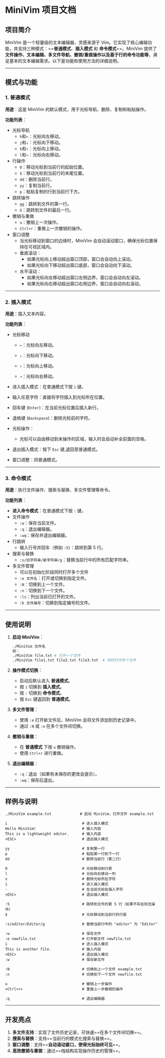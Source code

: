 # MiniVim 项目文档

## 项目简介

MiniVim 是一个轻量级的文本编辑器，灵感来源于 Vim。它实现了核心编辑功能，并支持三种模式：==**普通模式**、**插入模式** 和 **命令模式**==。MiniVim 提供了**文件操作、文本编辑、多文件导航、撤销/重做操作以及基于行的命令功能等**，满足基本的文本编辑需求。以下是功能和使用方法的详细说明。

------

## 模式与功能

### 1. 普通模式

**用途**：这是 MiniVim 的默认模式，用于光标导航、删除、复制和粘贴操作。

**功能列表**：

- 光标导航
  - `h`和`←`：光标向左移动。
  - `j`和`↓`：光标向下移动。
  - `k`和`↑`：光标向上移动。
  - `l`和`→`：光标向右移动。
- 行操作
  - `0`：移动光标到当前行的起始位置。
  - `$`：移动光标到当前行的末尾位置。
  - `dd`：删除当前行。
  - `yy`：复制当前行。
  - `p`：粘贴复制的行到当前行下方。
- 跳转操作
  - `gg`：跳转到文件的第一行。
  - `G`：跳转到文件的最后一行。
- 撤销与重做
  - `u`：撤销上一次操作。
  - `Ctrl+r`：重做上一次撤销的操作。
- 窗口调整
  - 当光标移动到窗口的边缘时，MiniVim 会自动滚动窗口，确保光标位置保持在可视区域内。
  - 垂直滚动：
    - 如果光标向上移动超出窗口顶部，窗口会自动向上滚动。
    - 如果光标向下移动超出窗口底部，窗口会自动向下滚动。
  - 水平滚动：
    - 如果光标向左移动超出窗口左侧边界，窗口会自动向左滚动。
    - 如果光标向右移动超出窗口右侧边界，窗口会自动向右滚动。
  

------

### 2. 插入模式

**用途**：插入文本内容。

**功能列表**：

- 光标移动

  - `←`：光标向左移动。

  - `↓`：光标向下移动。

  - `↑`：光标向上移动。

  - `→`：光标向右移动。

- 进入插入模式：在普通模式下按 `i` 键。
- 输入任意字符：直接将字符插入到光标所在位置。
- 回车键 (`Enter`)：在当前光标位置后插入新行。
- 退格键 (`Backspace`)：删除光标前的字符。
- 光标操作：
  - 光标可以自由移动到未操作的区域，输入时会自动补全前面的空格。
- 退出插入模式：按下 `Esc` 键,退回至普通模式。
- 窗口调整：同普通模式。

------

### 3. 命令模式

**用途**：执行文件操作、搜索与替换、多文件管理等命令。

**功能列表**：

- **进入命令模式**：在普通模式下按 `:` 键。
- 文件操作
  - `:w`：保存当前文件。
  - `:q`：退出编辑器。
  - `:wq`：保存并退出编辑器。
- 行跳转
  - 输入行号并回车（例如 `:5`）：跳转到第 5 行。
- 搜索与替换
  - `:s/旧字符串/新字符串/g`：替换当前行中的所有匹配字符串。
- 多文件管理
  - 可以在初始化阶段同时打开多个文件
  - `:e 文件名`：打开或切换到指定文件。
  - `:N`：切换到上一个文件。
  - `:n`：切换到下一个文件。
  - `:ls`：列出当前已打开的文件。
  - `:b 文件编号`：切换到指定编号的文件。
  

------

## 使用说明

1. **启动 MiniVim**：

   ```bash
   ./MiniVim 文件名
   如：
   ./MiniVim file.txt # 打开一个文件
   ./MiniVim file1.txt file2.txt file3.txt  # 同时打开多个文件
   ```

2. **操作模式切换**：

   - 启动后默认进入 **普通模式**。
   - 按 `i` 切换到 **插入模式**。
   - 按 `:` 切换到 **命令模式**。
   - 按 `Esc` 键返回到 **普通模式**。

3. **多文件管理**：

   - 使用 `:e` 打开新文件后，MiniVim 会将文件添加到历史记录中。
   - 通过 `:N` 或 `:n` 在多个文件间切换。

4. **撤销与重做**：

   - 在 **普通模式** 下按 `u` 撤销操作。
   - 使用 `Ctrl+r` 进行重做。

5. **退出编辑器**：

   - `:q`：退出（如果有未保存的更改会提示）。
   - `:wq`：保存后退出。

------

## 样例与说明

```
./MiniVim example.txt             # 启动 MiniVim，打开文件 example.txt
```

```
i                                  # 进入插入模式
Hello MiniVim!                     # 输入内容
This is a lightweight editor.      # 输入内容
<ESC>                              # 退出插入模式
```

```
yy                                 # 复制第一行
p                                  # 粘贴第一行到下一行
dd                                 # 删除当前行（第二行）
```

```
0                                  # 光标移动到行首
l                                  # 光标向右移动一列
x                                  # 删除光标所在字符
i                                  # 进入插入模式
-                                  # 在当前光标处插入字符
<ESC>                              # 退出插入模式
```

```
:5                                 # 跳转到文件的第 5 行（如果不存在则无操作）
$                                  # 光标移动到当前行的行尾
```

```
:s/editor/Editor/g                 # 替换当前行中的 "editor" 为 "Editor"
```

```
:w                                 # 保存文件
:e newfile.txt                     # 打开新文件 newfile.txt
i                                  # 进入插入模式
This is another file.              # 输入内容
<ESC>                              # 退出插入模式
:w                                 # 保存新文件
```

```
:N                                 # 切换到上一个文件 example.txt
:n                                 # 切换到下一个文件 newfile.txt
```

```
u                                  # 撤销上一步操作
<Ctrl+r>                           # 重做上一步撤销的操作
```

```
:q                                 # 退出编辑器
```

------------

## 开发亮点

1. **多文件支持**：实现了文件历史记录，可快速==在多个文件间切换==。
2. **搜索与替换**：支持==当前行的模式化搜索与替换==。
3. **窗口调整**：支持==**自动滚动窗口，使得光标始终可见**==。
4. **高效撤销与重做**：通过==栈结构实现操作历史的管理==。

